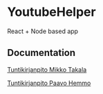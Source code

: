 # YoutubeHelper
React + Node based app

## Documentation

[Tuntikirjanpito Mikko Takala](https://github.com/Pate1337/YoutubeHelper/blob/master/documentation/tuntikirjanpito/MikkoTakala.md)

[Tuntikirjanpito Paavo Hemmo](https://github.com/Pate1337/YoutubeHelper/blob/master/documentation/tuntikirjanpito/PaavoHemmo.md)

